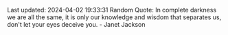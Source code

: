Last updated: 2024-04-02 19:33:31
Random Quote: In complete darkness we are all the same, it is only our knowledge and wisdom that separates us, don't let your eyes deceive you. - Janet Jackson